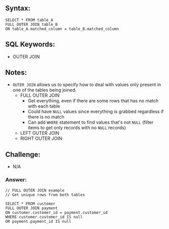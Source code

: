 ## Syntax:

```
SELECT * FROM table_A
FULL OUTER JOIN table_B
ON table_A.matched_column = table_B.matched_column
```

## SQL Keywords:

- OUTER JOIN

## Notes:

- `OUTER JOIN` allows us to specify how to deal with values only present in one of the tables being joined.
  - FULL OUTER JOIN
    - Get everything, even if there are some rows that has no match with each table
    - Could have `NULL` values since everything is grabbed regardless if there is no match
    - Can add `WHERE` statement to find values that's not `NULL` (filter items to get only records with no `NULL` records)
  - LEFT OUTER JOIN
  - RIGHT OUTER JOIN

## Challenge:

- N/A

### Answer:

```
// FULL OUTER JOIN example
// Get unique rows from both tables

SELECT * FROM customer
FULL OUTER JOIN payment
ON customer.customer_id = payment.customer_id
WHERE customer.customer_id IS null
OR payment.payment_id IS null
```
